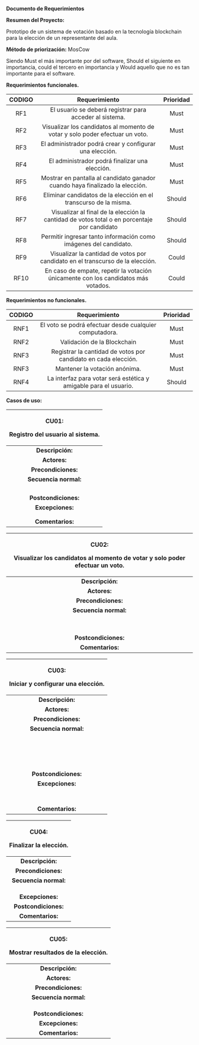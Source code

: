 ﻿**Documento de Requerimientos** 

**Resumen del Proyecto:** 

Prototipo de un sistema de votación basado en la tecnología blockchain para la elección de un representante del aula.

**Método de priorización:** MosCow

Siendo Must el más importante por del software, Should el siguiente en importancia, could el tercero en importancia y Would aquello que no es tan importante para el software.


**Requerimientos funcionales.**


|**CODIGO**|**Requerimiento**|**Prioridad**|
| :-: | :-: | :-: |
|RF1|El usuario se deberá registrar para acceder al sistema.|Must|
|RF2|Visualizar los candidatos al momento de votar y solo poder efectuar un voto.|Must|
|RF3|El administrador podrá crear y configurar una elección.|Must|
|RF4|El administrador podrá finalizar una elección.|Must|
|RF5|Mostrar en pantalla al candidato ganador cuando haya finalizado la elección.|Must|
|RF6|Eliminar candidatos de la elección en el transcurso de la misma.|Should|
|RF7|Visualizar al final de la elección la cantidad de votos total o en porcentaje por candidato|Should|
|RF8|Permitir ingresar tanto información como imágenes del candidato.|Should|
|RF9|Visualizar la cantidad de votos por candidato en el transcurso de la elección.|Could|
|RF10|En caso de empate, repetir la votación únicamente con los candidatos más votados. |Could|


**Requerimientos no funcionales.**


|**CODIGO**|**Requerimiento**|**Prioridad**|
| :-: | :-: | :-: |
|RNF1|El voto se podrá efectuar desde cualquier computadora.|Must|
|RNF2|Validación de la Blockchain|Must|
|RNF3|Registrar la cantidad de votos por candidato en cada elección. |Must|
|RNF3|Mantener la votación anónima.|Must|
|RNF4|La interfaz para votar será estética y amigable para el usuario.|Should|




**Casos de uso:**


|<p>**CU01:**</p><p>**Registro del usuario al sistema.**</p>|
| :-: |
|**Descripción:**|El usuario, ya sea votante o administrador, deberá de ingresar su matrícula para ser identificado por el sistema.|
|**Actores:**|Usuarios votantes y administradores.|
|**Precondiciones:**|<p>-El usuario debe poseer su matrícula.</p><p>-El usuario debe de estar dado de alta en el sistema.</p>|
|**Secuencia normal:**|**Paso**|**Acción**|
||1|El usuario accederá a la página web.|
||2|Al acceder a la página web, aparecerá un mensaje dándole la bienvenida al usuario y pidiéndole que ingrese su matrícula para identificarlo, seguido de esto habrá un espacio de texto donde el usuario podrá ingresar su matrícula.|
||3|Una vez ingresado su matrícula, el usuario será identificado y redirigido a la pantalla principal que le corresponde según si es un administrador o un votante.|
||4|El usuario podrá salir de sesión simplemente cerrando la ventana o dándole clic al botón para salir sesión en la esquina superior izquierda, donde será redirigido a la página de inicio de sesión.|
|**Postcondiciones:**|El usuario al iniciar sesión será capaz de realizar funciones de votante o administrador, según sea su cuenta.|
|**Excepciones:**|**Paso**|**Acción.**|
||2|*Al acceder a la página web, aparecerá un mensaje dándole la bienvenida al usuario y pidiéndole que ingrese su matrícula para identificarlo, seguido de esto habrá un espacio de texto donde el usuario podrá ingresar su matrícula.*|
|||E.1|En caso de ingresar credenciales invalidas, el sistema enviara un mensaje en el que indique que la información es incorrecta, lo corrija e intente de nuevo.|
|**Comentarios:**|En el caso de la cuenta administrador, por el momento solo será una, tendrá acceso a ella solamente el equipo de desarrollo y para acceder a ella será a través de una cadena de caracteres que el equipo de desarrollo decida.|



|<p>**CU02:**</p><p>**Visualizar los candidatos al momento de votar y solo poder efectuar un voto.**</p>|
| :-: |
|**Descripción:**|El usuario podrá ver a los candidatos con su respectiva imagen y podrá emitir un único voto.|
|**Actores:**|Votantes.|
|**Precondiciones:**|El usuario ya autentificado debe encontrarse en la plataforma.|
|**Secuencia normal:**|**Paso**|**Acción**|
||1|El votante ingresa a la opción de votar.|
||2|El votante visualizará la imagen y el nombre de cada candidato. El nombre está dentro de un recuadro.|
||3|El votante selecciona el nombre del candidato por el cual desea votar.|
||4|El votante selecciona el recuadro que dice confirmar.|
||5|El sistema genera una ventana emergente que le advierte al usuario que solo puede votar una vez y le pide al usuario confirmar nuevamente su voto.|
||6|El votante confirma su voto.|
||7|El sistema redirige al usuario a la página principal.|
||8|El votante al intentar darle a la opción de votar este no podrá acceder.|
|**Postcondiciones:**|<p>1.- El voto se registró </p><p>2.- El usuario no está en la posibilidad de realizar otro voto.</p>|
|**Comentarios:**|Será una única imagen la que tendrá cada candidato.|



|<p>**CU03:**</p><p>**Iniciar y configurar una elección.**</p>|
| :-: |
|**Descripción:**|El administrador podrá crear una elección y configurar la misma al momento de crearla.|
|**Actores:**|Administradores.|
|**Precondiciones:**|El usuario ya debió de haberse autentificado como administrador.|
|**Secuencia normal:**|**Paso**|**Acción**|
||1|En la pantalla habrá un solo botón, el cual permitirá al administrador a ir a otra página.|
||2|En esa nueva página, tendrá las opciones de crear los candidatos, poner un tiempo límite de la elección, cancelar la elección y confirmar la creación de la misma, para cada opción hay un botón especifico.|
|||2.1|El administrador al interactuar con el botón de crear candidatos aparecerá una ventana emergente con una lista de los candidatos ya creados, un botón para confirmar cambios, un botón para cerrar la ventana y dos espacios para poner el nombre y la imagen del candidato.|
||||a)|El espacio de texto será de máximo 50 caracteres para el nombre.|
||||b)|El espacio para subir la imagen solo permitirá archivos de imagen .jpg y .png y con un tamaño menor a 5MB.|
||||c)|Al presionar el botón para cerrar la ventana, el administrador vuele al paso 2.|
||||d)|Al presionar el botón de confirmar, el nombre de candidato se guardará en la lista de candidatos.|
||||e)|En la lista de candidatos habrá un voto al lado de cada nombre para eliminar candidatos, cuando el candidato sea borrado se eliminará de la lista.|
|||2.2|Al presionar el botón de tiempo límite de la elección saldrá una ventana emergente con 3 campos de texto y un botón para confirmar cambios.|
||||a)|Los 3 campos de texto servirán para establecer los minutos, horas y días que durará específicamente la elección.|
||||b)|Al presionar el botón para confirmar los cambios el administrador vuelve al paso 2.|
|||2.3|Al presionar el botón de cancelar elección, el administrador será devuelto al paso 1.|
||3|Una vez ya ingresado los candidatos y el tiempo que durará la elección, el administrador pulsará el botón crear elección.|
||4|Al presionar el botón, aparecerá una ventana emergente que avisará al administrador que, una vez iniciada la elección, no se puede configurar.|
||5|El administrador presionara el botón de aceptar, esto ocasionara que sea devuelto a la pantalla principal y la elección empiece a estar en curso.|
||6|El botón para crear elección es sustituido por uno que dice “finalizar elección”.|
|**Postcondiciones:**|La elección ya está creada, en curso y ya no se puede configurar.|
|**Excepciones:**|Durante el proceso de creación de la elección, si el usuario pierde la conexión con la página web entonces el administrador tendrá que iniciar sesión de nuevo y empezar todo el proceso de nuevo|
||**Paso**|**Acción**|
||2.1 - d)|*Al presionar el botón de confirmar, el nombre de candidato se guardará en la lista de candidatos.*|
|||E.1|En caso de no haber un nombre en el espacio de texto, no se agregará nada a la lista.|
||2.2 - b)|*Al presionar el botón para confirmar los cambios el administrador vuelve al paso 2.*|
|||E.1|En caso de que en los espacios de texto haya caracteres que no sean números, saldrá un aviso al administrador indicando que solo debe ingresar números en ese espacio.|
||3|*Una vez ya ingresado los candidatos y el tiempo que durará la elección, el administrador pulsará el botón crear elección.*|
|||E.1|En caso de haber menos de dos candidatos, saldrá un mensaje indicando que la cantidad de candidatos es insuficiente para crear una elección.|
|**Comentarios:**|Solo se mantendrá una elección a la vez y solo habrá una cuenta administradora durante el desarrollo de este proyecto.|



|<p>**CU04:**</p><p>**Finalizar la elección.**</p>|
| :-: |
|**Descripción:**|El administrador podrá ingresar a la página web para finalizar manualmente una elección.|
|**Precondiciones:**|<p>1.-El administrador ya debió de haberse autentificado.</p><p>2.-Debe de estar en curso una elección.</p>|
|**Secuencia normal:**|**Paso**|**Acción**|
||**1**|En la pantalla principal del administrador habrá un botón para finalizar una elección.|
||**2**|El administrador al presionar ese botón recibirá una ventana emergente advirtiendo que, una vez finalizada la elección, se mostrarán los resultados y no podrán alterarse los mismos.|
||**3**|Al aceptar, la elección será finalizada y el administrador será llevado de vuelta a una pantalla principal con un botón para crear una elección.|
|**Excepciones:**|N/A|
|**Postcondiciones:**|<p>-La elección ha finalizado y se mostraran los resultados</p><p>-Se podrá crear una nueva elección pasadas las 24 horas de haber finalizado la anterior.</p>|
|**Comentarios:**|N/A|



|<p>**CU05:**</p><p>**Mostrar resultados de la elección.**</p>|
| :-: |
|**Descripción:**|Al finalizar la elección, el votante podrá visualizar la cantidad de votos de cada candidato de la elección y el ganador de la misma.|
|**Actores:**|Votantes.|
|**Precondiciones:**|<p>- La elección ha finalizado.</p><p>- No han transcurrido las 24 horas desde que finalizo la elección.</p>|
|**Secuencia normal:**|**Paso**|**Acción**|
||1|Posterior a registrarse, en la pantalla del votante aparecerá un botón para visualizar los resultados.|
||2|Al presionar el botón, el votante irá a una página donde se podrá ver una lista con los candidatos y la cantidad de votos que recibieron. La lista estará ordenada de mayor a menor cantidad de votos.|
||3|Cuando el votante este dentro de esta página, aparecerá una advertencia en la que se dirá que en un lapso de 24 horas ya no será posible ver los resultados.|
|**Postcondiciones:**|Una vez pasadas las 24 horas, ya no será posible ver los resultados de la elección.|
|**Excepciones:**|N/A|
|**Comentarios:**|N/A|

